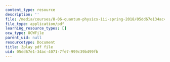 ```yaml
---
content_type: resource
description: ''
file: /media/courses/8-06-quantum-physics-iii-spring-2018/05dd67e134ac40717fe7999c39b499fb_BiLtNbncW8o.pdf
file_type: application/pdf
learning_resource_types: []
ocw_type: OCWFile
parent_uid: null
resourcetype: Document
title: 3play pdf file
uid: 05dd67e1-34ac-4071-7fe7-999c39b499fb
---
```

